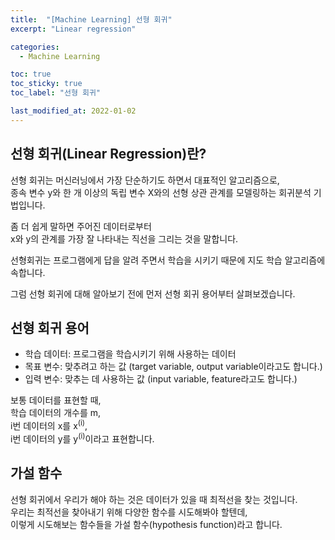 ```yaml
---
title:  "[Machine Learning] 선형 회귀"
excerpt: "Linear regression"

categories:
  - Machine Learning

toc: true
toc_sticky: true
toc_label: "선형 회귀"

last_modified_at: 2022-01-02
---
```


## 선형 회귀(Linear Regression)란?

선형 회귀는 머신러닝에서 가장 단순하기도 하면서 대표적인 알고리즘으로,<br>
종속 변수 y와 한 개 이상의 독립 변수 X와의 선형 상관 관계를 모델링하는 회귀분석 기법입니다.

좀 더 쉽게 말하면 주어진 데이터로부터<br>
x와 y의 관계를 가장 잘 나타내는 직선을 그리는 것을 말합니다.

선형회귀는 프로그램에게 답을 알려 주면서 학습을 시키기 때문에 지도 학습 알고리즘에 속합니다.

그럼 선형 회귀에 대해 알아보기 전에 먼저 선형 회귀 용어부터 살펴보겠습니다.

## 선형 회귀 용어

- 학습 데이터: 프로그램을 학습시키기 위해 사용하는 데이터
- 목표 변수: 맞추려고 하는 값 (target variable, output variable이라고도 합니다.)
- 입력 변수: 맞추는 데 사용하는 값 (input variable, feature라고도 합니다.)

보통 데이터를 표현할 때,<br>
학습 데이터의 개수를 m,<br>
i번 데이터의 x를 x<sup>(i)</sup>,<br>
i번 데이터의 y를 y<sup>(i)</sup>이라고 표현합니다.

## 가설 함수

선형 회귀에서 우리가 해야 하는 것은 데이터가 있을 때 최적선을 찾는 것입니다.<br>
우리는 최적선을 찾아내기 위해 다양한 함수를 시도해봐야 할텐데,<br>
이렇게 시도해보는 함수들을 가설 함수(hypothesis function)라고 합니다.

